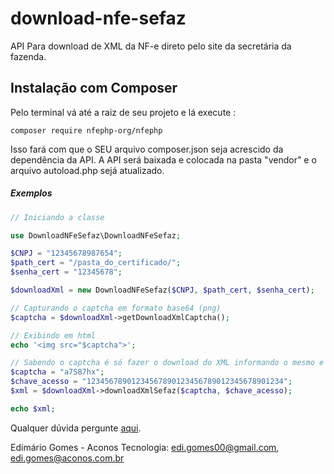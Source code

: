 # download-nfe-sefaz

API Para download de XML da NF-e direto pelo site da secretária da fazenda.

## Instalação com Composer

Pelo terminal vá até a raiz de seu projeto e lá execute :

```
composer require nfephp-org/nfephp
``` 
Isso fará com que o SEU arquivo composer.json seja acrescido da dependência da API.
A API será baixada e colocada na pasta "vendor" e o arquivo autoload.php sejá atualizado.

##### Exemplos

```php
// Iniciando a classe

use DownloadNFeSefaz\DownloadNFeSefaz;

$CNPJ = "12345678987654";
$path_cert = "/pasta_do_certificado/";
$senha_cert = "12345678";

$downloadXml = new DownloadNFeSefaz($CNPJ, $path_cert, $senha_cert);

// Capturando o captcha em formato base64 (png)
$captcha = $downloadXml->getDownloadXmlCaptcha();

// Exibindo em html
echo '<img src="$captcha">';

// Sabendo o captcha é só fazer o download do XML informando o mesmo e a chave de acesso da NF-e
$captcha = "a7S87hx";
$chave_acesso = "12345678901234567890123456789012345678901234";
$xml = $downloadXml->downloadXmlSefaz($captcha, $chave_acesso);

echo $xml;
```

Qualquer dúvida pergunte [aqui](https://groups.google.com/forum/#!topic/nfephp/H7UdfhnbKXE).

Edimário Gomes - Aconos Tecnologia: 
edi.gomes00@gmail.com,
edi.gomes@aconos.com.br